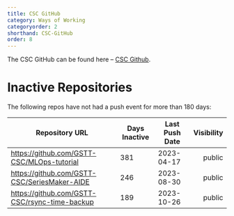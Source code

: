 ```yaml
---
title: CSC GitHub
category: Ways of Working
categoryorder: 2
shorthand: CSC-GitHub
order: 8
---
```


The CSC GitHub can be found here – <a href="https://github.com/GSTT-CSC/">CSC Github</a>.

# Inactive Repositories

The following repos have not had a push event for more than 180 days:

| Repository URL | Days Inactive | Last Push Date | Visibility |
| --- | --- | --- | ---: |
| https://github.com/GSTT-CSC/MLOps-tutorial | 381 | 2023-04-17 | public |
| https://github.com/GSTT-CSC/SeriesMaker-AIDE | 246 | 2023-08-30 | public |
| https://github.com/GSTT-CSC/rsync-time-backup | 189 | 2023-10-26 | public |
